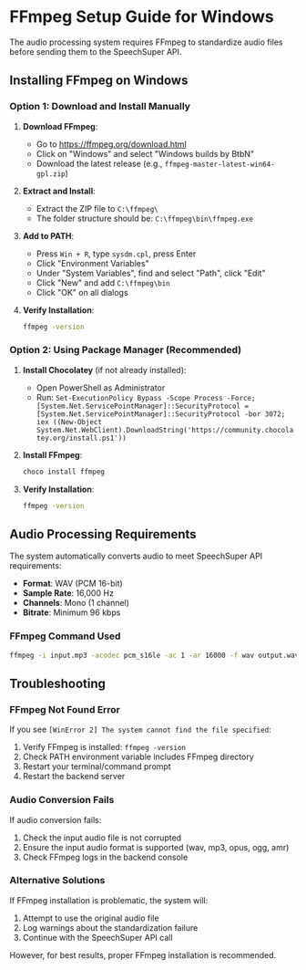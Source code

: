 # FFmpeg Setup Guide for Windows

The audio processing system requires FFmpeg to standardize audio files before sending them to the SpeechSuper API.

## Installing FFmpeg on Windows

### Option 1: Download and Install Manually

1. **Download FFmpeg**:
   - Go to https://ffmpeg.org/download.html
   - Click on "Windows" and select "Windows builds by BtbN"
   - Download the latest release (e.g., `ffmpeg-master-latest-win64-gpl.zip`)

2. **Extract and Install**:
   - Extract the ZIP file to `C:\ffmpeg\`
   - The folder structure should be: `C:\ffmpeg\bin\ffmpeg.exe`

3. **Add to PATH**:
   - Press `Win + R`, type `sysdm.cpl`, press Enter
   - Click "Environment Variables"
   - Under "System Variables", find and select "Path", click "Edit"
   - Click "New" and add `C:\ffmpeg\bin`
   - Click "OK" on all dialogs

4. **Verify Installation**:
   ```cmd
   ffmpeg -version
   ```

### Option 2: Using Package Manager (Recommended)

1. **Install Chocolatey** (if not already installed):
   - Open PowerShell as Administrator
   - Run: `Set-ExecutionPolicy Bypass -Scope Process -Force; [System.Net.ServicePointManager]::SecurityProtocol = [System.Net.ServicePointManager]::SecurityProtocol -bor 3072; iex ((New-Object System.Net.WebClient).DownloadString('https://community.chocolatey.org/install.ps1'))`

2. **Install FFmpeg**:
   ```cmd
   choco install ffmpeg
   ```

3. **Verify Installation**:
   ```cmd
   ffmpeg -version
   ```

## Audio Processing Requirements

The system automatically converts audio to meet SpeechSuper API requirements:

- **Format**: WAV (PCM 16-bit)
- **Sample Rate**: 16,000 Hz
- **Channels**: Mono (1 channel)
- **Bitrate**: Minimum 96 kbps

### FFmpeg Command Used

```bash
ffmpeg -i input.mp3 -acodec pcm_s16le -ac 1 -ar 16000 -f wav output.wav
```

## Troubleshooting

### FFmpeg Not Found Error
If you see `[WinError 2] The system cannot find the file specified`:

1. Verify FFmpeg is installed: `ffmpeg -version`
2. Check PATH environment variable includes FFmpeg directory
3. Restart your terminal/command prompt
4. Restart the backend server

### Audio Conversion Fails
If audio conversion fails:

1. Check the input audio file is not corrupted
2. Ensure the input audio format is supported (wav, mp3, opus, ogg, amr)
3. Check FFmpeg logs in the backend console

### Alternative Solutions

If FFmpeg installation is problematic, the system will:
1. Attempt to use the original audio file
2. Log warnings about the standardization failure
3. Continue with the SpeechSuper API call

However, for best results, proper FFmpeg installation is recommended.

